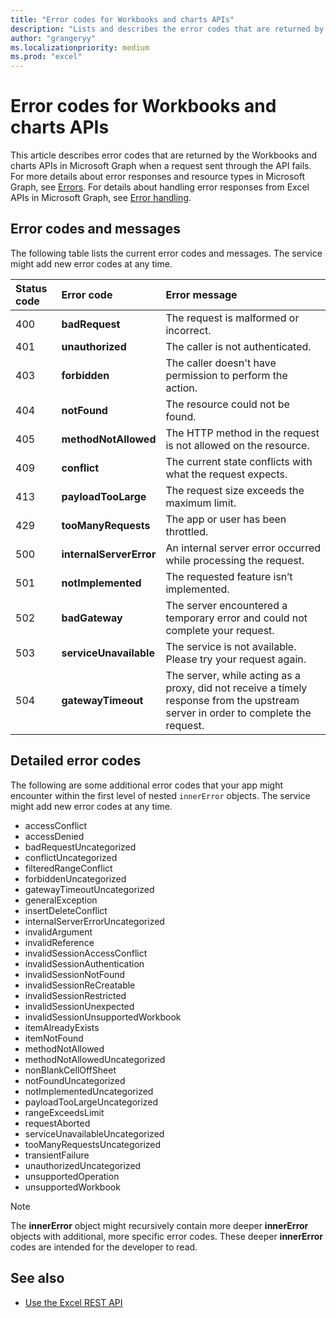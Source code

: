 ```yaml
---
title: "Error codes for Workbooks and charts APIs"
description: "Lists and describes the error codes that are returned by the Workbooks and charts APIs in Microsoft Graph when a request sent through the API fails."
author: "grangeryy"
ms.localizationpriority: medium
ms.prod: "excel"
---
```


# Error codes for Workbooks and charts APIs

This article describes error codes that are returned by the Workbooks and charts APIs in Microsoft Graph when a request sent through the API fails. For more details about error responses and resource types in Microsoft Graph, see [Errors](/concepts/errors.md). For details about handling error responses from Excel APIs in Microsoft Graph, see [Error handling](workbook-error-handling.md).

## Error codes and messages

The following table lists the current error codes and messages. The service might add new error codes at any time.

| Status code | Error code                | Error message
|:------------|:--------------------------|:--------------
|400          | **badRequest**            | The request is malformed or incorrect.
|401          | **unauthorized**          | The caller is not authenticated.
|403          | **forbidden**             | The caller doesn't have permission to perform the action.
|404          | **notFound**              | The resource could not be found.
|405          | **methodNotAllowed**      | The HTTP method in the request is not allowed on the resource.
|409          | **conflict**              | The current state conflicts with what the request expects.
|413          | **payloadTooLarge**       | The request size exceeds the maximum limit.
|429          | **tooManyRequests**       | The app or user has been throttled.
|500          | **internalServerError**   | An internal server error occurred while processing the request.
|501          | **notImplemented**        | The requested feature isn’t implemented.
|502          | **badGateway**            | The server encountered a temporary error and could not complete your request.
|503          | **serviceUnavailable**    | The service is not available. Please try your request again.
|504          | **gatewayTimeout**        | The server, while acting as a proxy, did not receive a timely response from the upstream server in order to complete the request.

## Detailed error codes

The following are some additional error codes that your app might encounter within the first level of nested `innerError` objects. The service might add new error codes at any time.

- accessConflict
- accessDenied
- badRequestUncategorized
- conflictUncategorized
- filteredRangeConflict
- forbiddenUncategorized
- gatewayTimeoutUncategorized
- generalException
- insertDeleteConflict
- internalServerErrorUncategorized
- invalidArgument
- invalidReference
- invalidSessionAccessConflict
- invalidSessionAuthentication
- invalidSessionNotFound
- invalidSessionReCreatable
- invalidSessionRestricted
- invalidSessionUnexpected
- invalidSessionUnsupportedWorkbook
- itemAlreadyExists
- itemNotFound
- methodNotAllowed
- methodNotAllowedUncategorized
- nonBlankCellOffSheet
- notFoundUncategorized
- notImplementedUncategorized
- payloadTooLargeUncategorized
- rangeExceedsLimit
- requestAborted
- serviceUnavailableUncategorized
- tooManyRequestsUncategorized
- transientFailure
- unauthorizedUncategorized
- unsupportedOperation
- unsupportedWorkbook

> [!NOTE]
> The **innerError** object might recursively contain more deeper **innerError** objects with additional, more specific error codes. These deeper **innerError** codes are intended for the developer to read.

<!-- {
  "type": "#page.annotation",
  "description": "Workbook error code and message",
  "keywords": "error response, error codes, innerError, message, code",
  "section": "documentation",
  "tocPath": ""
} -->

## See also

- [Use the Excel REST API](/graph/api/resources/excel)